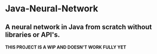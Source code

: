 # Java-Neural-Network
## A neural network in Java from scratch without libraries or API's.

#### THIS PROJECT IS A WIP AND DOESN'T WORK FULLY YET
